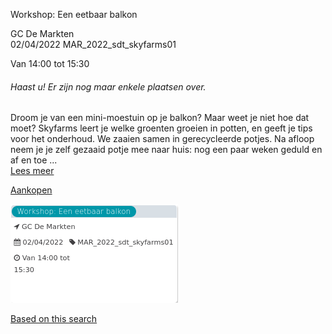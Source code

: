 Workshop: Een eetbaar balkon

GC De Markten  
02/04/2022 MAR\_2022\_sdt\_skyfarms01  

Van 14:00 tot 15:30

  

###### *Haast u! Er zijn nog maar enkele plaatsen over.*

  

Droom je van een mini-moestuin op je balkon? Maar weet je niet hoe dat moet? Skyfarms leert je welke groenten groeien in potten, en geeft je tips voor het onderhoud. We zaaien samen in gerecycleerde potjes. Na afloop neem je je zelf gezaaid potje mee naar huis: nog een paar weken geduld en af en toe ...  
[Lees meer](https://tickets.vgc.be/activity/subscribe/MAR_2022_sdt_skyfarms01)

[Aankopen](https://tickets.vgc.be/ticketingActivity/subscribe/MAR_2022_sdt_skyfarms01)

![](75093.png)

[Based on this search](https://tickets.vgc.be/activity/index?&vrijeplaatsen=1&Age%5B%5D=3%2C5&entity=244)